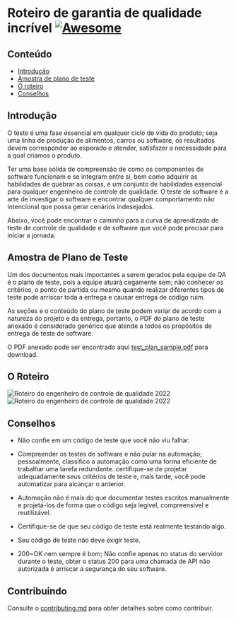 # Roteiro de garantia de qualidade incrível [![Awesome](https://awesome.re/badge.svg)](https://awesome.re)

## Conteúdo
- [Introdução](#introdução)
- [Amostra de plano de teste](#Amostra-de-Plano-de-Teste)
- [O roteiro](#o-roteiro)
- [Conselhos](#conselhos)

## Introdução

O teste é uma fase essencial em qualquer ciclo de vida do produto; seja uma linha de produção de alimentos, carros ou software, os resultados devem corresponder ao esperado e atender, satisfazer a necessidade para a qual criamos o produto.

Ter uma base sólida de compreensão de como os componentes de software funcionam e se integram entre si, bem como adquirir as habilidades de quebrar as coisas, é um conjunto de habilidades essencial para qualquer engenheiro de controle de qualidade. O teste de software é a arte de investigar o software e encontrar qualquer comportamento não intencional que possa gerar cenários indesejados.

Abaixo, você pode encontrar o caminho para a curva de aprendizado de teste de controle de qualidade e de software que você pode precisar para iniciar a jornada.

## Amostra de Plano de Teste

Um dos documentos mais importantes a serem gerados pela equipe de QA é o plano de teste, pois a equipe atuará cegamente sem; não conhecer os critérios, o ponto de partida ou mesmo quando realizar diferentes tipos de teste pode arriscar toda a entrega e causar entrega de código ruim.

As seções e o conteúdo do plano de teste podem variar de acordo com a natureza do projeto e da entrega, portanto, o PDF do plano de teste anexado é considerado genérico que atende a todos os propósitos de entrega de teste de software.

O PDF anexado pode ser encontrado aqui [test_plan_sample.pdf](https://github.com/anas-qa/Quality-Assurance-Road-Map/blob/master/Test_Plan_Sample.pdf) para download.

## O Roteiro

![Roteiro do engenheiro de controle de qualidade 2022](https://i.imgur.com/cM9cM8T.png)
![Roteiro do engenheiro de controle de qualidade 2022](https://i.imgur.com/meodAKp.png)

## Conselhos

- Não confie em um código de teste que você não viu falhar.

- Compreender os testes de software e não pular na automação; pessoalmente, classifico a automação como uma forma eficiente de trabalhar uma tarefa redundante. certifique-se de projetar adequadamente seus critérios de teste e, mais tarde, você pode automatizar para alcançar o anterior.

- Automação não é mais do que documentar testes escritos manualmente e projetá-los de forma que o código seja legível, compreensível e reutilizável.

- Certifique-se de que seu código de teste está realmente testando algo.

- Seu código de teste não deve exigir teste.

- 200~OK nem sempre é bom; Não confie apenas no status do servidor durante o teste, obter o status 200 para uma chamada de API não autorizada é arriscar a segurança do seu software.

## Contribuindo

Consulte o [contributing.md](https://github.com/fityanos/awesome-quality-assurance-road-map/blob/master/contributing.md) para obter detalhes sobre como contribuir.
